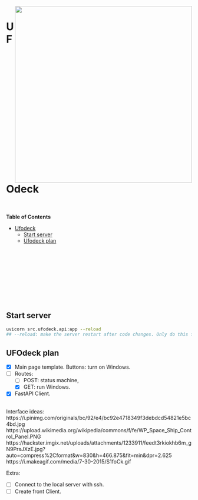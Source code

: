 <img src="https://user-images.githubusercontent.com/49699225/208981924-f2e02afa-8d82-41b4-b9fc-f5292e65b588.png" align="right" width="480">

# UFOdeck  
<br/>

**Table of Contents**

- [Ufodeck](#ufodeck)
  - [Start server](#start-server)
  - [Ufodeck plan](#ufodeck-plan)
<br/> <br/> <br/> <br/> <br/>
<br/> <br/> <br/><br/><br/>
## Start server

```bash
uvicorn src.ufodeck.api:app --reload
## --reload: make the server restart after code changes. Only do this for development.
```

## UFOdeck plan

- [x] Main page template. Buttons: turn on Windows.
- [ ] Routes:
   - [ ] POST: status machine,
   - [x] GET: run Windows.
- [x] FastAPI Client.
</br>
Interface ideas:  
https://i.pinimg.com/originals/bc/92/e4/bc92e4718349f3debdcd54821e5bc4bd.jpg  
https://upload.wikimedia.org/wikipedia/commons/f/fe/WP_Space_Ship_Control_Panel.PNG  
https://hackster.imgix.net/uploads/attachments/1233911/feedt3rkiokhb6m_gN9PrsJXzE.jpg?auto=compress%2Cformat&w=830&h=466.875&fit=min&dpr=2.625
https://i.makeagif.com/media/7-30-2015/S1foCk.gif  

Extra:
- [ ] Connect to the local server with ssh.
- [ ] Create front Client.
